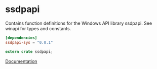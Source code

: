 # ssdpapi #
Contains function definitions for the Windows API library ssdpapi. See winapi for types and constants.

```toml
[dependencies]
ssdpapi-sys = "0.0.1"
```

```rust
extern crate ssdpapi;
```

[Documentation](https://retep998.github.io/doc/ssdpapi/)
